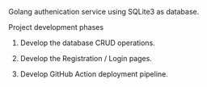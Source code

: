 Golang authenication service using SQLite3 as database.

Project development phases

1. Develop the database CRUD operations.


2. Develop the Registration / Login pages.


3. Develop GitHub Action deployment pipeline.
